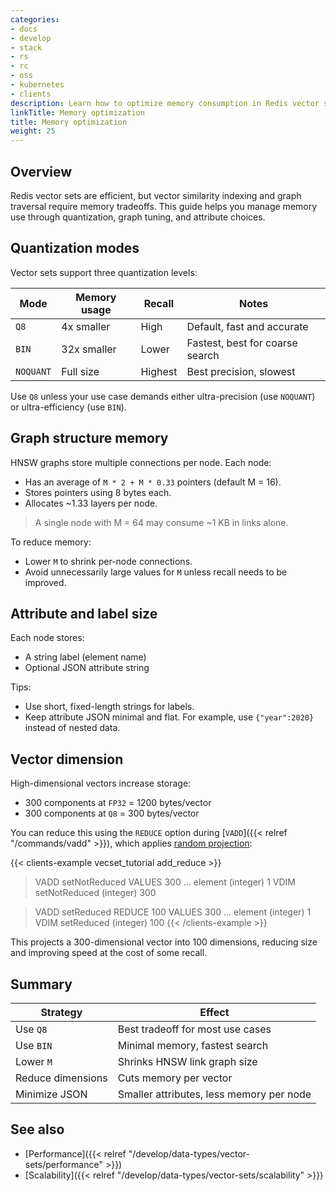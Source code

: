 ```yaml
---
categories:
- docs
- develop
- stack
- rs
- rc
- oss
- kubernetes
- clients
description: Learn how to optimize memory consumption in Redis vector sets
linkTitle: Memory optimization
title: Memory optimization
weight: 25
---
```


## Overview

Redis vector sets are efficient, but vector similarity indexing and graph traversal require memory tradeoffs. This guide helps you manage memory use through quantization, graph tuning, and attribute choices.

## Quantization modes

Vector sets support three quantization levels:

| Mode       | Memory usage  | Recall | Notes                           |
|------------|---------------|--------|---------------------------------|
| `Q8`       | 4x smaller    | High   | Default, fast and accurate      |
| `BIN`      | 32x smaller   | Lower  | Fastest, best for coarse search |
| `NOQUANT`  | Full size     | Highest| Best precision, slowest         |

Use `Q8` unless your use case demands either ultra-precision (use `NOQUANT`) or ultra-efficiency (use `BIN`).

## Graph structure memory

HNSW graphs store multiple connections per node. Each node:

- Has an average of `M * 2 + M * 0.33` pointers (default M = 16).
- Stores pointers using 8 bytes each.
- Allocates ~1.33 layers per node.

> A single node with M = 64 may consume ~1 KB in links alone.

To reduce memory:

- Lower `M` to shrink per-node connections.
- Avoid unnecessarily large values for `M` unless recall needs to be improved.

## Attribute and label size

Each node stores:

- A string label (element name)
- Optional JSON attribute string

Tips:

- Use short, fixed-length strings for labels.
- Keep attribute JSON minimal and flat. For example, use `{"year":2020}` instead of nested data.

## Vector dimension

High-dimensional vectors increase storage:

- 300 components at `FP32` = 1200 bytes/vector
- 300 components at `Q8` = 300 bytes/vector

You can reduce this using the `REDUCE` option during [`VADD`]({{< relref "/commands/vadd" >}}), which applies [random projection](https://en.wikipedia.org/wiki/Random_projection):

{{< clients-example vecset_tutorial add_reduce >}}
>VADD setNotReduced VALUES 300 ... element
(integer) 1
> VDIM setNotReduced
(integer) 300

>VADD setReduced REDUCE 100 VALUES 300 ... element
(integer) 1
> VDIM setReduced
(integer) 100
{{< /clients-example >}}

This projects a 300-dimensional vector into 100 dimensions, reducing size and improving speed at the cost of some recall.

## Summary

| Strategy            | Effect                                   |
|---------------------|------------------------------------------|
| Use `Q8`            | Best tradeoff for most use cases         |
| Use `BIN`           | Minimal memory, fastest search           |
| Lower `M`           | Shrinks HNSW link graph size             |
| Reduce dimensions   | Cuts memory per vector                   |
| Minimize JSON       | Smaller attributes, less memory per node |

## See also

- [Performance]({{< relref "/develop/data-types/vector-sets/performance" >}})
- [Scalability]({{< relref "/develop/data-types/vector-sets/scalability" >}})
